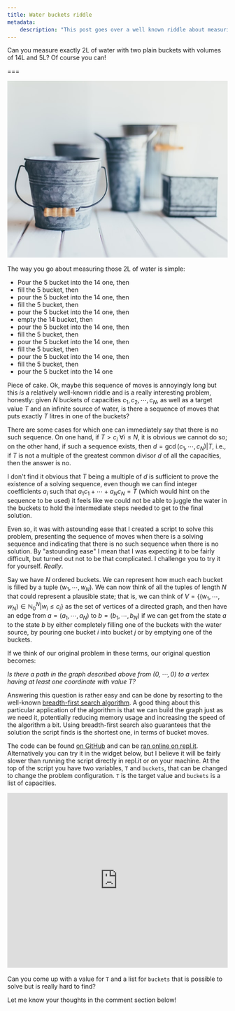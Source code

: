 ```yaml
---
title: Water buckets riddle
metadata:
    description: "This post goes over a well known riddle about measuring quantities."
---
```


Can you measure exactly $2$L of water with two plain buckets with volumes of $14$L and $5$L? Of course you can!

===

![some gray tin (?) buckets](buckets.jpg "Photo by Carolyn V on Unsplash")

The way you go about measuring those $2$L of water is simple:

 - Pour the $5$ bucket into the $14$ one, then
 - fill the $5$ bucket, then
 - pour the $5$ bucket into the $14$ one, then
 - fill the $5$ bucket, then
 - pour the $5$ bucket into the $14$ one, then
 - empty the $14$ bucket, then
 - pour the $5$ bucket into the $14$ one, then
 - fill the $5$ bucket, then
 - pour the $5$ bucket into the $14$ one, then
 - fill the $5$ bucket, then
 - pour the $5$ bucket into the $14$ one, then
 - fill the $5$ bucket, then
 - pour the $5$ bucket into the $14$ one

Piece of cake. Ok, maybe this sequence of moves is annoyingly long but this _is_ a relatively well-known riddle and is a really interesting problem, honestly: given $N$ buckets of capacities $c_1, c_2, \cdots, c_N$, as well as a target value $T$ and an infinite source of water, is there a sequence of moves that puts exactly $T$ litres in one of the buckets?

There are some cases for which one can immediately say that there is no such sequence. On one hand, if $T > c_i\ \forall i\leq N$, it is obvious we cannot do so; on the other hand, if such a sequence exists, then $d = \gcd{(c_1,\cdots, c_N)} | T$, i.e., if $T$ is not a multiple of the greatest common divisor $d$ of all the capacities, then the answer is no.

I don't find it obvious that $T$ being a multiple of $d$ is sufficient to prove the existence of a solving sequence, even though we can find integer coefficients $a_i$ such that $a_1c_1 + \cdots + a_Nc_N = T$ (which would hint on the sequence to be used) it feels like we could not be able to juggle the water in the buckets to hold the intermediate steps needed to get to the final solution.

Even so, it was with astounding ease that I created a script to solve this problem, presenting the sequence of moves when there is a solving sequence and indicating that there is no such sequence when there is no solution. By "astounding ease" I mean that I was expecting it to be fairly difficult, but turned out not to be that complicated. I challenge you to try it for yourself. _Really_.

Say we have $N$ ordered buckets. We can represent how much each bucket is filled by a tuple $(w_1, \cdots, w_N)$. We can now think of all the tuples of length $N$ that could represent a plausible state; that is, we can think of $V = \{(w_1,\cdots, w_N) \in \mathbb{N}_0^N | w_i \leq c_i \}$ as the set of vertices of a directed graph, and then have an edge from $a = (a_1, \cdots, a_N)$ to $b = (b_1, \cdots, b_N)$ if we can get from the state $a$ to the state $b$ by either completely filling one of the buckets with the water source, by pouring one bucket $i$ into bucket $j$ or by emptying one of the buckets.

If we think of our original problem in these terms, our original question becomes:

_Is there a path in the graph described above from $(0, \cdots, 0)$ to a vertex having at least one coordinate with value $T$?_

Answering this question is rather easy and can be done by resorting to the well-known [breadth-first search algorithm](https://en.wikipedia.org/wiki/Breadth-first_search). A good thing about this particular application of the algorithm is that we can build the graph just as we need it, potentially reducing memory usage and increasing the speed of the algorithm a bit. Using breadth-first search also guarantees that the solution the script finds is the shortest one, in terms of bucket moves.

The code can be found [on GitHub](https://github.com/RojerGS/projects/blob/master/misc/bucketSolver.py) and can be [ran online on repl.it](https://repl.it/@RojerGS/PoisedRepentantIndianjackal). Alternatively you can try it in the widget below, but I believe it will be fairly slower than running the script directly in repl.it or on your machine. At the top of the script you have two variables, `T` and `buckets`, that can be changed to change the problem configuration. `T` is the target value and `buckets` is a list of capacities.

<iframe allowfullscreen="true" allowtransparency="true" frameborder="no" height="400px" sandbox="allow-forms allow-pointer-lock allow-popups allow-same-origin allow-scripts allow-modals" scrolling="no" src="https://repl.it/@RojerGS/WaterBuckets?lite=true" width="100%"></iframe>

Can you come up with a value for `T` and a list for `buckets` that is possible to solve but is really hard to find?

Let me know your thoughts in the comment section below!

